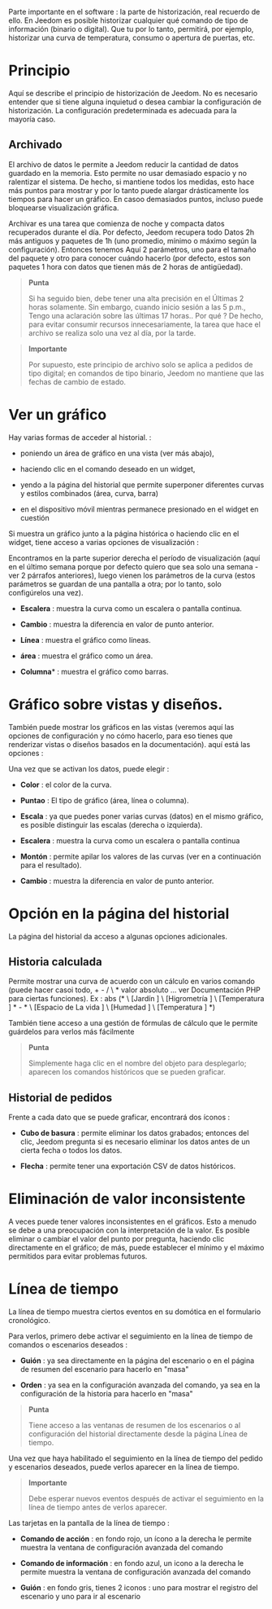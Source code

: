 Parte importante en el software : la parte de historización, real
recuerdo de ello. En Jeedom es posible historizar cualquier
qué comando de tipo de información (binario o digital). Que tu
por lo tanto, permitirá, por ejemplo, historizar una curva de temperatura,
consumo o apertura de puertas, etc.

Principio 
========

Aquí se describe el principio de historización de Jeedom. No es
necesario entender que si tiene alguna inquietud
o desea cambiar la configuración de
historización. La configuración predeterminada es adecuada para la mayoría
caso.

Archivado 
---------

El archivo de datos le permite a Jeedom reducir la cantidad de datos
guardado en la memoria. Esto permite no usar demasiado espacio y
no ralentizar el sistema. De hecho, si mantiene todos los
medidas, esto hace más puntos para mostrar y por lo tanto puede
alargar drásticamente los tiempos para hacer un gráfico. En casoo
demasiados puntos, incluso puede bloquearse
visualización gráfica.

Archivar es una tarea que comienza de noche y compacta
datos recuperados durante el día. Por defecto, Jeedom recupera todo
Datos 2h más antiguos y paquetes de 1h (uno
promedio, mínimo o máximo según la configuración). Entonces tenemos
Aquí 2 parámetros, uno para el tamaño del paquete y otro para conocer
cuándo hacerlo (por defecto, estos son paquetes
1 hora con datos que tienen más de 2 horas de antigüedad).

> **Punta**
>
> Si ha seguido bien, debe tener una alta precisión en el
> Últimas 2 horas solamente. Sin embargo, cuando inicio sesión a las 5 p.m.,
> Tengo una aclaración sobre las últimas 17 horas.. Por qué ? De hecho,
> para evitar consumir recursos innecesariamente, la tarea que hace
> el archivo se realiza solo una vez al día, por la tarde.

> **Importante**
>
> Por supuesto, este principio de archivo solo se aplica a pedidos de
> tipo digital; en comandos de tipo binario, Jeedom no mantiene
> que las fechas de cambio de estado.

Ver un gráfico 
========================

Hay varias formas de acceder al historial. :

-   poniendo un área de gráfico en una vista (ver más abajo),

-   haciendo clic en el comando deseado en un widget,

-   yendo a la página del historial que permite superponer
    diferentes curvas y estilos combinados (área, curva, barra)

-   en el dispositivo móvil mientras permanece presionado en el widget en cuestión

Si muestra un gráfico junto a la página histórica o haciendo clic en
el widget, tiene acceso a varias opciones de visualización :

Encontramos en la parte superior derecha el período de visualización (aquí en el último
semana porque por defecto quiero que sea solo una semana - ver
2 párrafos anteriores), luego vienen los parámetros de la curva
(estos parámetros se guardan de una pantalla a otra; por lo tanto,
solo configúrelos una vez).

-   **Escalera** : muestra la curva como un
    escalera o pantalla continua.

-   **Cambio** : muestra la diferencia en valor de
    punto anterior.

-   **Línea** : muestra el gráfico como líneas.

-   **área** : muestra el gráfico como un área.

-   **Columna**\* : muestra el gráfico como barras.

Gráfico sobre vistas y diseños. 
=====================================

También puede mostrar los gráficos en las vistas (veremos aquí
las opciones de configuración y no cómo hacerlo, para eso tienes que
renderizar vistas o diseños basados en la documentación). aquí está
las opciones :

Una vez que se activan los datos, puede elegir :

-   **Color** : el color de la curva.

-   **Puntao** : El tipo de gráfico (área, línea o columna).

-   **Escala** : ya que puedes poner varias curvas (datos)
    en el mismo gráfico, es posible distinguir las escalas
    (derecha o izquierda).

-   **Escalera** : muestra la curva como un
    escalera o pantalla continua

-   **Montón** : permite apilar los valores de las curvas (ver en
    a continuación para el resultado).

-   **Cambio** : muestra la diferencia en valor de
    punto anterior.

Opción en la página del historial 
===============================

La página del historial da acceso a algunas opciones adicionales.

Historia calculada 
------------------

Permite mostrar una curva de acuerdo con un cálculo en varios
comando (puede hacer casoi todo, + - / \ * valor absoluto ... ver
Documentación PHP para ciertas funciones). Ex :
abs (* \ [Jardín \] \ [Higrometría \] \ [Temperatura \] * - * \ [Espacio de
La vida \] \ [Humedad \] \ [Temperatura \] *)

También tiene acceso a una gestión de fórmulas de cálculo que le permite
guárdelos para verlos más fácilmente

> **Punta**
>
> Simplemente haga clic en el nombre del objeto para desplegarlo;
> aparecen los comandos históricos que se pueden graficar.

Historial de pedidos 
----------------------

Frente a cada dato que se puede graficar, encontrará dos íconos :

-   **Cubo de basura** : permite eliminar los datos grabados; entonces
    del clic, Jeedom pregunta si es necesario eliminar los datos antes de un
    cierta fecha o todos los datos.

-   **Flecha** : permite tener una exportación CSV de datos históricos.

Eliminación de valor inconsistente 
=================================

A veces puede tener valores inconsistentes en el
gráficos. Esto a menudo se debe a una preocupación con la interpretación de la
valor. Es posible eliminar o cambiar el valor del punto por
pregunta, haciendo clic directamente en el gráfico; de
más, puede establecer el mínimo y el máximo permitidos para
evitar problemas futuros.

Línea de tiempo 
========

La línea de tiempo muestra ciertos eventos en su domótica en el formulario
cronológico.

Para verlos, primero debe activar el seguimiento en la línea de tiempo de
comandos o escenarios deseados :

-   **Guión** : ya sea directamente en la página del escenario o en el
    página de resumen del escenario para hacerlo en "masa"

-   **Orden** : ya sea en la configuración avanzada del comando,
    ya sea en la configuración de la historia para hacerlo en "masa"

> **Punta**
>
> Tiene acceso a las ventanas de resumen de los escenarios o al
> configuración del historial directamente desde la página
> Línea de tiempo.

Una vez que haya habilitado el seguimiento en la línea de tiempo del pedido y
escenarios deseados, puede verlos aparecer en la línea de tiempo.

> **Importante**
>
> Debe esperar nuevos eventos después de activar el seguimiento
> en la línea de tiempo antes de verlos aparecer.

Las tarjetas en la pantalla de la línea de tiempo :

-   **Comando de acción** : en fondo rojo, un ícono a la derecha le permite
    muestra la ventana de configuración avanzada del comando

-   **Comando de información** : en fondo azul, un icono a la derecha le permite
    muestra la ventana de configuración avanzada del comando

-   **Guión** : en fondo gris, tienes 2 iconos : uno para mostrar
    el registro del escenario y uno para ir al escenario


